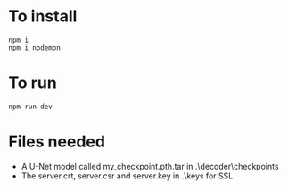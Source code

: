 # To install
```
npm i 
npm i nodemon
```

# To run
```
npm run dev
```

# Files needed
- A U-Net model called my_checkpoint.pth.tar in .\decoder\checkpoints
- The server.crt, server.csr and server.key in .\keys for SSL